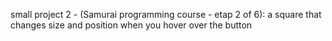 
small project 2 - (Samurai programming course - etap 2 of 6): 
a square that changes size and position when you hover over the button
